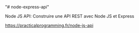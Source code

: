 "# node-express-api" 

Node JS API: Construire une API REST avec Node JS et Express

https://practicalprogramming.fr/node-js-api
